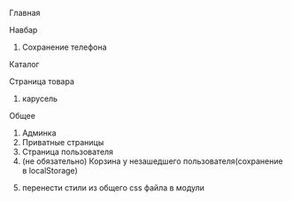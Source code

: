 Главная

<!-- 1. Тени карточкек на главной -->
   <!-- 2. Анимация "Ближайшие мероприятия" -->
   <!-- 3. Курсор pointer при наведении - "Больше интересной информации" -->

<!-- 2. Футер -->
   <!-- 5. Решить вопрос с сохранением позиции скролла -->
   <!-- 5. Лоадер по центру экрана -->

Навбар

1. Сохранение телефона
<!-- 2. Поиск -->

Каталог

<!-- 1. При открытии подкатегории открывать категорию в аккордеоне -->

<!-- 2. При изменении пагинации - скролл вверх -->

Страница товара

1. карусель

Общее

1. Админка
2. Приватные страницы
3. Страница пользователя
4. (не обязательно) Корзина у незашедшего пользователя(сохранение в localStorage)
<!-- 5. поменять название редюсера filter на products -->
5. перенести стили из общего css файла в модули

